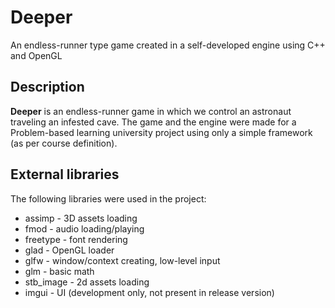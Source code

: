 # Deeper
An endless-runner type game created in a self-developed engine using C++ and OpenGL

## Description
**Deeper** is an endless-runner game in which we control an astronaut traveling an infested cave. The game and the engine were made for a Problem-based learning university project using only a simple framework (as per course definition).

## External libraries
The following libraries were used in the project:

+ assimp - 3D assets loading
+ fmod - audio loading/playing
+ freetype - font rendering
+ glad - OpenGL loader
+ glfw - window/context creating, low-level input
+ glm - basic math
+ stb_image - 2d assets loading
+ imgui - UI (development only, not present in release version)
